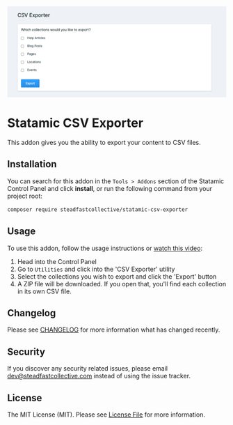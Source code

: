 <!-- statamic:hide -->

![Screenshot of CSV Export Utility](./screenshot.png)

# Statamic CSV Exporter

<!-- /statamic:hide -->

This addon gives you the ability to export your content to CSV files.

## Installation

You can search for this addon in the `Tools > Addons` section of the Statamic Control Panel and click **install**, or run the following command from your project root:

``` bash
composer require steadfastcollective/statamic-csv-exporter
```

## Usage

To use this addon, follow the usage instructions or [watch this video](https://www.loom.com/share/2d4f2777408a47b1b53d283a0db2cba4):

1. Head into the Control Panel
2. Go to `Utilities` and click into the 'CSV Exporter' utility
3. Select the collections you wish to export and click the 'Export' button
4. A ZIP file will be downloaded. If you open that, you'll find each collection in its own CSV file.

## Changelog

Please see [CHANGELOG](https://github.com/steadfast-collective/statamic-csv-exporter/blob/main/CHANGELOG.md) for more information what has changed recently.

## Security

If you discover any security related issues, please email [dev@steadfastcollective.com](mailto:dev@steadfastcollective.com) instead of using the issue tracker.

## License

The MIT License (MIT). Please see [License File](https://github.com/steadfast-collective/statamic-csv-exporter/blob/main/LICENSE.md) for more information.
